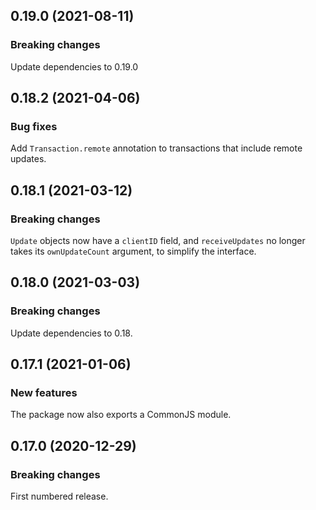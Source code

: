 ## 0.19.0 (2021-08-11)

### Breaking changes

Update dependencies to 0.19.0

## 0.18.2 (2021-04-06)

### Bug fixes

Add `Transaction.remote` annotation to transactions that include remote updates.

## 0.18.1 (2021-03-12)

### Breaking changes

`Update` objects now have a `clientID` field, and `receiveUpdates` no longer takes its `ownUpdateCount` argument, to simplify the interface.

## 0.18.0 (2021-03-03)

### Breaking changes

Update dependencies to 0.18.

## 0.17.1 (2021-01-06)

### New features

The package now also exports a CommonJS module.

## 0.17.0 (2020-12-29)

### Breaking changes

First numbered release.

